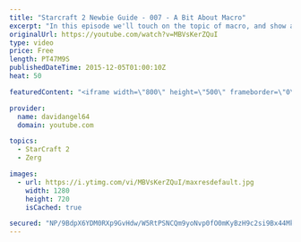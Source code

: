 ```yaml
---
title: "Starcraft 2 Newbie Guide - 007 - A Bit About Macro"
excerpt: "In this episode we'll touch on the topic of macro, and show a longer game with some late game units.  Diggity's channel(s): https://www.youtube.com/diggitySC https://www.youtube.com/DiggityYT  Starcraft 2 Newbie Guide Playlist: https://www.youtube.com/playlist?list=PL5UmyuxWKXvrNOHKIp9VWkMMikqE9AOxZ"
originalUrl: https://youtube.com/watch?v=MBVsKerZQuI
type: video
price: Free
length: PT47M9S
publishedDateTime: 2015-12-05T01:00:10Z
heat: 50

featuredContent: "<iframe width=\"800\" height=\"500\" frameborder=\"0\" src=\"https://www.youtube.com/embed/MBVsKerZQuI\" allow=\"accelerometer; autoplay; encrypted-media; gyroscope; picture-in-picture\" allowfullscreen></iframe>"

provider:
  name: davidangel64
  domain: youtube.com

topics:
  - StarCraft 2
  - Zerg

images:
  - url: https://i.ytimg.com/vi/MBVsKerZQuI/maxresdefault.jpg
    width: 1280
    height: 720
    isCached: true

secured: "NP/9BdpX6YDM0RXp9GvHdw/W5RtPSNCQm9yoNvp0fO0mKyBzH9c2si9Bx44MkvY/mU7ck6DlpCi8Rx2vTt5qDYc5Dv36sUoIYu4Von87E/lACNQeXdWWi54SLHcuV0i1IqOMBgdCa6F6uW5GZVzoSkIw1BUGSvDuskETtcAVzoK9czonvVVL9LEGFZT7gXFqmKSdGaD8po9KFTiNVOZj+vwbVXxjb9D5an1U26/C3PkQgXgq/Ue3Xc7B5IycP1uBtuzWhO71/Ep1nMZE9LocIhDtlMTzgkWfrrUDfG6O/nkd4pOmtCFg7TlsVMYiuQgWd4DFm/0J2iIv/rUFH1ChMFETHPlyvG8+oBzPQHYHHVuKaWry/Fg0k7wlk9p3hsfeaMWRnzjXCfvlT+hDzuOlXBYp3H8/Y09gj8XU/S96MmU=;nOPyChqlwG5IpFaX/McxuA=="
---
```


